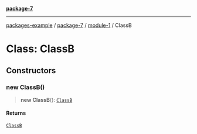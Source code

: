 [**package-7**](../../README.md)

***

[packages-example](../../../README.md) / [package-7](../../README.md) / [module-1](../README.md) / ClassB

# Class: ClassB

## Constructors

### new ClassB()

> **new ClassB**(): [`ClassB`](ClassB.md)

#### Returns

[`ClassB`](ClassB.md)
